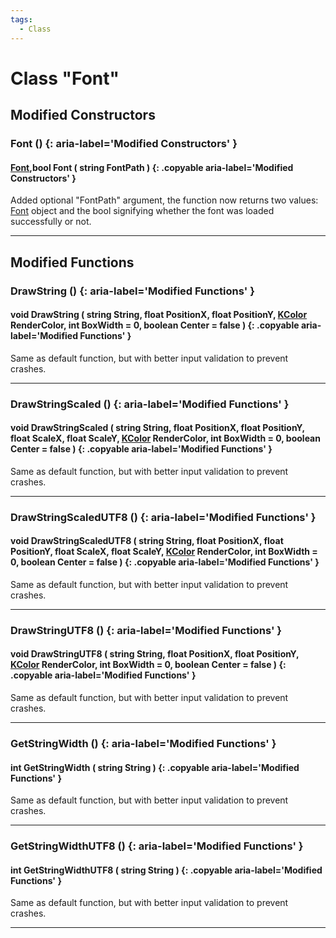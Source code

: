 ```yaml
---
tags:
  - Class
---
```

# Class "Font"

## Modified Constructors

### Font () {: aria-label='Modified Constructors' }
#### [Font](Font.md),bool Font ( string FontPath ) {: .copyable aria-label='Modified Constructors' }

Added optional "FontPath" argument, the function now returns two values: [Font](Font.md) object and the bool signifying whether the font was loaded successfully or not.
___
## Modified Functions

### DrawString () {: aria-label='Modified Functions' }
#### void DrawString ( string String, float PositionX, float PositionY, [KColor](https://wofsauge.github.io/IsaacDocs/rep/KColor.html) RenderColor, int BoxWidth = 0, boolean Center = false ) {: .copyable aria-label='Modified Functions' }
Same as default function, but with better input validation to prevent crashes.

___

### DrawStringScaled () {: aria-label='Modified Functions' }
#### void DrawStringScaled ( string String, float PositionX, float PositionY, float ScaleX, float ScaleY, [KColor](https://wofsauge.github.io/IsaacDocs/rep/KColor.html) RenderColor, int BoxWidth = 0, boolean Center = false ) {: .copyable aria-label='Modified Functions' }
Same as default function, but with better input validation to prevent crashes.

___
### DrawStringScaledUTF8 () {: aria-label='Modified Functions' }
#### void DrawStringScaledUTF8 ( string String, float PositionX, float PositionY, float ScaleX, float ScaleY, [KColor](https://wofsauge.github.io/IsaacDocs/rep/KColor.html) RenderColor, int BoxWidth = 0, boolean Center = false ) {: .copyable aria-label='Modified Functions' }
Same as default function, but with better input validation to prevent crashes.

___
### DrawStringUTF8 () {: aria-label='Modified Functions' }
#### void DrawStringUTF8 ( string String, float PositionX, float PositionY, [KColor](https://wofsauge.github.io/IsaacDocs/rep/KColor.html) RenderColor, int BoxWidth = 0, boolean Center = false ) {: .copyable aria-label='Modified Functions' }
Same as default function, but with better input validation to prevent crashes.

___
### GetStringWidth () {: aria-label='Modified Functions' }
#### int GetStringWidth ( string String ) {: .copyable aria-label='Modified Functions' }
Same as default function, but with better input validation to prevent crashes.

___
### GetStringWidthUTF8 () {: aria-label='Modified Functions' }
#### int GetStringWidthUTF8 ( string String ) {: .copyable aria-label='Modified Functions' }
Same as default function, but with better input validation to prevent crashes.

___
